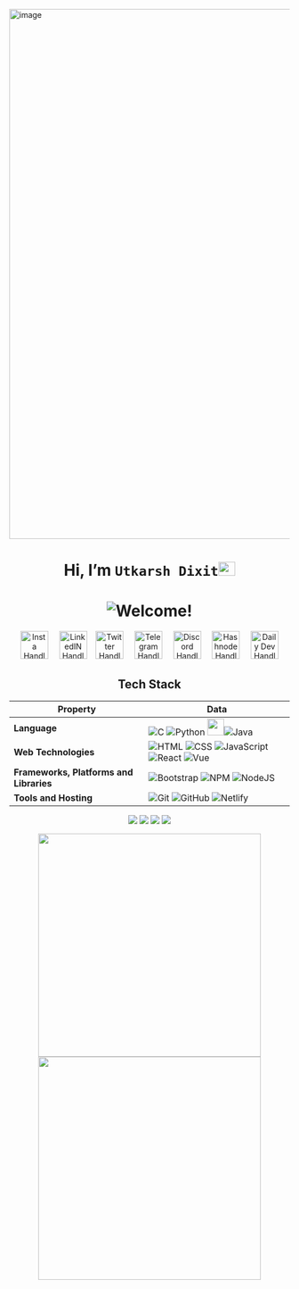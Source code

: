 <a href="https://utkarsh-dixit-git.github.io/utkarshdixit/"><img width="950" alt="image" src="https://user-images.githubusercontent.com/88888678/180814007-6b8fe867-01d7-4c8c-8964-6a665fa49ca2.png"></a>

<div align="center">
  
# Hi, I’m `Utkarsh Dixit`<img src="https://user-images.githubusercontent.com/1303154/88677602-1635ba80-d120-11ea-84d8-d263ba5fc3c0.gif" width="30px" height='25px'>
# <img src="https://readme-typing-svg.herokuapp.com?color=%219ebc&size=20&multiline=true&width=515&lines=Welcome+to+my+Github+Profile!+Let's+Connect+🌟" alt="Welcome!"/>

<a  href="http://www.instagram.com/devutkarshdixit"><img src="https://user-images.githubusercontent.com/88888678/172891760-6e375560-620c-4af2-b3a1-c80f60cbb8c3.png" width="50" alt="Insta Handle"/></a> &nbsp; &nbsp;
<a href="https://www.linkedin.com/in/utkarsh--dixit"><img src="https://user-images.githubusercontent.com/88888678/172894710-760433d2-7e10-45d9-b4be-0b5cc451487b.png" width="50" alt="LinkedIN Handle"/></a>&nbsp; &nbsp;
<a href="https://twitter.com/DevUtkarshDixit"><img src="https://user-images.githubusercontent.com/88888678/172897171-14919cb0-6602-4433-bbdc-1fbfa3c66171.png" width="50" alt="Twitter Handle"/></a> &nbsp; &nbsp;
<a href="https://t.me/DevUtkarshDixit"><img src="https://user-images.githubusercontent.com/88888678/180679514-8f1fcc3b-ca6c-4265-b009-b5605f977c3b.png" width="50" alt="Telegram Handle"/></a> &nbsp; &nbsp;
<a href="https://discord.com/channels/Utkarsh#2496"><img src="https://user-images.githubusercontent.com/88888678/172901330-21f66851-a87e-4bf5-893f-8013d82f2b36.png" width="50" alt="Discord Handle"/></a> &nbsp; &nbsp;
<a href="https://hashnode.com/@utkarshdixit"><img src="https://user-images.githubusercontent.com/88888678/172900523-ab0313d7-248d-4729-bad2-4ca881b14a00.png" width="50" alt="Hashnode Handle"/></a> &nbsp; &nbsp;
<a href="https://app.daily.dev/utkarshdixit"><img src="https://user-images.githubusercontent.com/88888678/172901880-d1892233-31ae-4775-b57b-09ef0f552597.png" width="50" alt="Daily Dev Handle"/></a> <br>
## Tech Stack

Property | Data
--- | --- 
**Language** | ![C](https://img.shields.io/badge/-C-05122A?style=flat&logo=C&logoColor=00599C) ![Python](https://img.shields.io/badge/-Python-05122A?style=flat&logo=python&logoColor=ffdd54) <img src="https://user-images.githubusercontent.com/88888678/181251457-8ffe9835-3d28-4c8f-9065-58ed5cbfdf73.png" width="30">![Java](https://img.shields.io/badge/-Java-05122A?style=flat&logo=java&logoColor=%23F7DF1E)
**Web Technologies**  | ![HTML](https://img.shields.io/badge/-HTML-05122A?style=flat&logo=HTML5) ![CSS](https://img.shields.io/badge/-CSS-05122A?style=flat&logo=CSS3&logoColor=1572B6) ![JavaScript](https://img.shields.io/badge/-JavaScript-05122A?style=flat&logo=javascript) ![React](https://img.shields.io/badge/-React-05122A?style=flat&logo=react) ![Vue](https://img.shields.io/badge/-Vue.js-05122A?logo=vue.js)
**Frameworks, Platforms and Libraries** | ![Bootstrap](https://img.shields.io/badge/-Bootstrap-05122A?style=flat&logo=bootstrap&logoColor=563D7C) ![NPM](https://img.shields.io/badge/-NPM-05122A?style=flat&logo=npm&logoColor=white) ![NodeJS](https://img.shields.io/badge/-node.js-05122A?style=flat&logo=node.js&logoColor=6DA55F)
**Tools and Hosting**  | ![Git](https://img.shields.io/badge/-Git-05122A?style=flat&logo=git) ![GitHub](https://img.shields.io/badge/-GitHub-05122A?style=flat&logo=github) ![Netlify](https://img.shields.io/badge/-Netlify-05122A?style=flat&logo=Netlify)

![](https://img.shields.io/github/commit-activity/m/utkarsh-dixit-git/utkarsh-dixit-git?style=for-the-badge)
![](https://img.shields.io/github/last-commit/utkarsh-dixit-git/utkarsh-dixit-git?style=for-the-badge)
![](https://img.shields.io/github/followers/utkarsh-dixit-git?style=for-the-badge)
![](https://komarev.com/ghpvc/?username=utkarsh-dixit-git&label=Profile%20views&color=0e75b6&style=for-the-badge)
  
<p align = "center">
  <meta http-equiv="Pragma" content="no-cache">
  <img src = "https://github-readme-stats.vercel.app/api?username=utkarsh-dixit-git&show_icons=true&theme=dark&hide_border=true&include_all_commits=true" width = 400>
  <img src = "https://github-readme-streak-stats.herokuapp.com?user=utkarshdixit-git&theme=dark&hide_border=true" width = 400>
</p>

</div>
